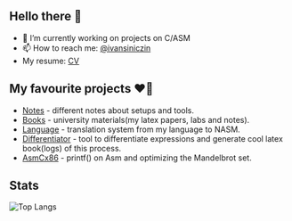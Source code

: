 ## Hello there 👋

- 🔭 I’m currently working on projects on C/ASM
- 📫 How to reach me: [@ivansiniczin](https://t.me/ivansiniczin)
- My resume: [CV](https://github.com/khmelnitskiianton/khmelnitskiianton/blob/main/CV_HmelnitskiyAA.pdf)

## My favourite projects ❤️‍🔥
+ [Notes](https://github.com/khmelnitskiianton/Notes)                   - different notes about setups and tools.
+ [Books](https://github.com/khmelnitskiianton/Books)                   - university materials(my latex papers, labs and notes).
+ [Language](https://github.com/khmelnitskiianton/Language)             - translation system from my language to NASM.
+ [Differentiator](https://github.com/khmelnitskiianton/Differentiator) - tool to differentiate expressions and generate cool latex book(logs) of this process.
+ [AsmCx86](https://github.com/khmelnitskiianton/AsmCx86)               - printf() on Asm and optimizing the Mandelbrot set.

## Stats
![Top Langs](https://github-readme-stats.vercel.app/api/top-langs/?username=khmelnitskiianton&hide=html,scss,stylus,blade,jupyter%20notebook,dockerfile,typescript,tex&theme=tokyonight&show_icons=true&langs_count=7)
